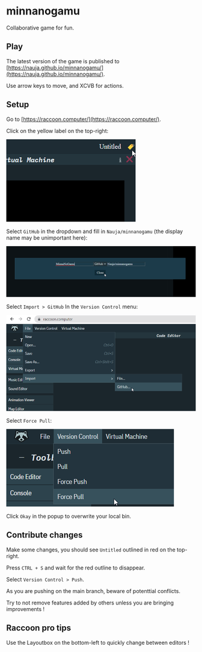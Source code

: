 # minnanogamu

Collaborative game for fun.

## Play

The latest version of the game is published to [https://nauja.github.io/minnanogamu/](https://nauja.github.io/minnanogamu/).

Use arrow keys to move, and XCVB for actions.

## Setup

Go to [https://raccoon.computer/](https://raccoon.computer/).

Click on the yellow label on the top-right:

![OpenLinkMenu](https://github.com/Nauja/minnanogamu/raw/media/raccoon-open-link-menu.png)

Select `GitHub` in the dropdown and fill in `Nauja/minnanogamu` (the display name may be unimportant here):

![OpenLinkMenu](https://github.com/Nauja/minnanogamu/raw/media/raccoon-link-menu.png)

Select `Import > GitHub` In the `Version Control` menu:

![OpenLinkMenu](https://github.com/Nauja/minnanogamu/raw/media/raccoon-import-github.png)

Select `Force Pull`:

![OpenLinkMenu](https://github.com/Nauja/minnanogamu/raw/media/raccoon-menu-force-pull.png)

Click `Okay` in the popup to overwrite your local bin.

## Contribute changes

Make some changes, you should see `Untitled` outlined in red on the top-right.

Press `CTRL + S` and wait for the red outline to disappear.

Select `Version Control > Push`.

As you are pushing on the main branch, beware of potenttial conflicts.

Try to not remove features added by others unless you are bringing improvements !

## Raccoon pro tips

Use the Layoutbox on the bottom-left to quickly change between editors !
